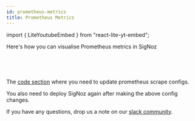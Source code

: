 ```yaml
---
id: prometheus-metrics
title: Prometheus Metrics
---
```


import { LiteYoutubeEmbed } from "react-lite-yt-embed";

Here's how you can visualise Prometheus metrics in SigNoz

<p>&nbsp;</p>

<LiteYoutubeEmbed id="QGJYNYzfM9o" mute={false} />

<p>&nbsp;</p>

The [code section](https://github.com/SigNoz/signoz/blob/510815655fe6cc9ac3e86b62e218132d8dc47c51/deploy/docker/clickhouse-setup/otel-collector-metrics-config.yaml#L10) where you need to update prometheus scrape configs. 

You also need to deploy SigNoz again after making the above config changes.

If you have any questions, drop us a note on our [slack community](https://join.slack.com/t/signoz-community/shared_invite/zt-lrjknbbp-J_mI13rlw8pGF4EWBnorJA).

